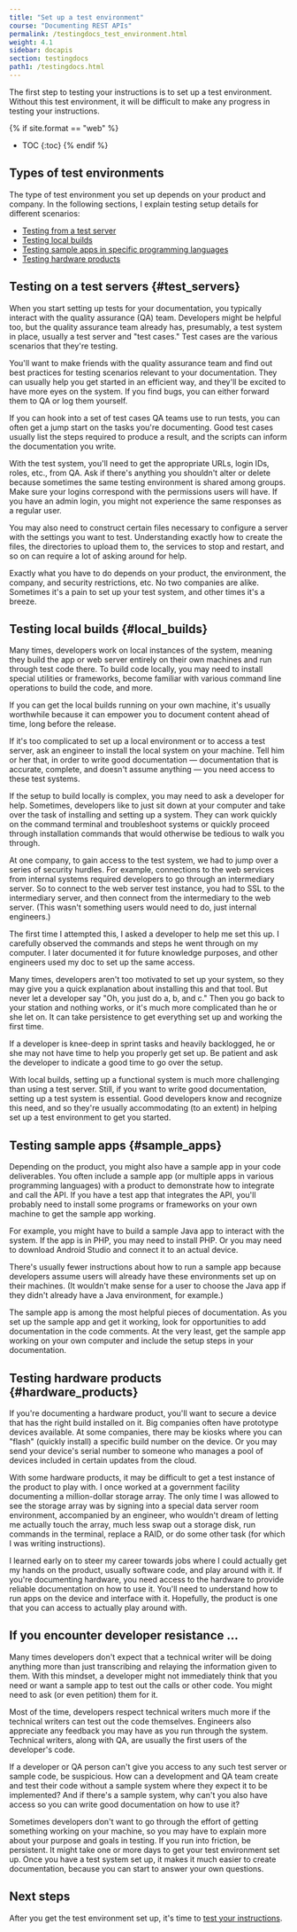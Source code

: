 ```yaml
---
title: "Set up a test environment"
course: "Documenting REST APIs"
permalink: /testingdocs_test_environment.html
weight: 4.1
sidebar: docapis
section: testingdocs
path1: /testingdocs.html
---
```


The first step to testing your instructions is to set up a test environment. Without this test environment, it will be difficult to make any progress in testing your instructions.

{% if site.format == "web" %}
* TOC
{:toc}
{% endif %}

## Types of test environments

The type of test environment you set up depends on your product and company. In the following sections, I explain testing setup details for different scenarios:

* [Testing from a test server](#test_servers)
* [Testing local builds](#local_builds)
* [Testing sample apps in specific programming languages](#sample_apps)
* [Testing hardware products](#hardware_products)

## Testing on a test servers {#test_servers}

When you start setting up tests for your documentation, you typically interact with the quality assurance (QA) team. Developers might be helpful too, but the quality assurance team already has, presumably, a test system in place, usually a test server and "test cases." Test cases are the various scenarios that they're testing.

You'll want to make friends with the quality assurance team and find out best practices for testing scenarios relevant to your documentation. They can usually help you get started in an efficient way, and they'll be excited to have more eyes on the system. If you find bugs, you can either forward them to QA or log them yourself.

If you can hook into a set of test cases QA teams use to run tests, you can often get a jump start on the tasks you're documenting. Good test cases usually list the steps required to produce a result, and the scripts can inform the documentation you write.

With the test system, you'll need to get the appropriate URLs, login IDs, roles, etc., from QA. Ask if there's anything you shouldn't alter or delete because sometimes the same testing environment is shared among groups. Make sure your logins correspond with the permissions users will have. If you have an admin login, you might not experience the same responses as a regular user.

You may also need to construct certain files necessary to configure a server with the settings you want to test. Understanding exactly how to create the files, the directories to upload them to, the services to stop and restart, and so on can require a lot of asking around for help.

Exactly what you have to do depends on your product, the environment, the company, and security restrictions, etc. No two companies are alike. Sometimes it's a pain to set up your test system, and other times it's a breeze.

## Testing local builds {#local_builds}

Many times, developers work on local instances of the system, meaning they build the app or web server entirely on their own machines and run through test code there. To build code locally, you may need to install special utilities or frameworks, become familiar with various command line operations to build the code, and more.

If you can get the local builds running on your own machine, it's usually worthwhile because it can empower you to document content ahead of time, long before the release.

If it's too complicated to set up a local environment or to access a test server, ask an engineer to install the local system on your machine. Tell him or her that, in order to write good documentation &mdash; documentation that is accurate, complete, and doesn't assume anything &mdash; you need access to these test systems.

If the setup to build locally is complex, you may need to ask a developer for help. Sometimes, developers like to just sit down at your computer and take over the task of installing and setting up a system. They can work quickly on the command terminal and troubleshoot systems or quickly proceed through installation commands that would otherwise be tedious to walk you through.

At one company, to gain access to the test system, we had to jump over a series of security hurdles. For example, connections to the web services from internal systems required developers to go through an intermediary server. So to connect to the web server test instance, you had to SSL to the intermediary server, and then connect from the intermediary to the web server. (This wasn't something users would need to do, just internal engineers.)

The first time I attempted this, I asked a developer to help me set this up. I carefully observed the commands and steps he went through on my computer. I later documented it for future knowledge purposes, and other engineers used my doc to set up the same access.

Many times, developers aren't too motivated to set up your system, so they may give you a quick explanation about installing this and that tool. But never let a developer say "Oh, you just do a, b, and c." Then you go back to your station and nothing works, or it's much more complicated than he or she let on. It can take persistence to get everything set up and working the first time.

If a developer is knee-deep in sprint tasks and heavily backlogged, he or she may not have time to help you properly get set up. Be patient and ask the developer to indicate a good time to go over the setup.

With local builds, setting up a functional system is much more challenging than using a test server. Still, if you want to write good documentation, setting up a test system is essential. Good developers know and recognize this need, and so they're usually accommodating (to an extent) in helping set up a test environment to get you started.

## Testing sample apps {#sample_apps}

Depending on the product, you might also have a sample app in your code deliverables. You often include a sample app (or multiple apps in various programming languages) with a product to demonstrate how to integrate and call the API. If you have a test app that integrates the API, you'll probably need to install some programs or frameworks on your own machine to get the sample app working.

For example, you might have to build a sample Java app to interact with the system. If the app is in PHP, you may need to install PHP. Or you may need to download Android Studio and connect it to an actual device.

There's usually fewer instructions about how to run a sample app because developers assume users will already have these environments set up on their machines. (It wouldn't make sense for a user to choose the Java app if they didn't already have a Java environment, for example.)

The sample app is among the most helpful pieces of documentation. As you set up the sample app and get it working, look for opportunities to add documentation in the code comments. At the very least, get the sample app working on your own computer and include the setup steps in your documentation.

## Testing hardware products {#hardware_products}

If you're documenting a hardware product, you'll want to secure a device that has the right build installed on it. Big companies often have prototype devices available. At some companies, there may be kiosks where you can "flash" (quickly install) a specific build number on the device. Or you may send your device's serial number to someone who manages a pool of devices included in certain updates from the cloud.

With some hardware products, it may be difficult to get a test instance of the product to play with. I once worked at a government facility documenting a million-dollar storage array. The only time I was allowed to see the storage array was by signing into a special data server room environment, accompanied by an engineer, who wouldn't dream of letting me actually touch the array, much less swap out a storage disk, run commands in the terminal, replace a RAID, or do some other task (for which I was writing instructions).

I learned early on to steer my career towards jobs where I could actually get my hands on the product, usually software code, and play around with it. If you're documenting hardware, you need access to the hardware to provide reliable documentation on how to use it. You'll need to understand how to run apps on the device and interface with it. Hopefully, the product is one that you can access to actually play around with.

## If you encounter developer resistance ...

Many times developers don't expect that a technical writer will be doing anything more than just transcribing and relaying the information given to them. With this mindset, a developer might not immediately think that you need or want a sample app to test out the calls or other code. You might need to ask (or even petition) them for it.

Most of the time, developers respect technical writers much more if the technical writers can test out the code themselves. Engineers also appreciate any feedback you may have as you run through the system. Technical writers, along with QA, are usually the first users of the developer's code.

If a developer or QA person can't give you access to any such test server or sample code, be suspicious. How can a development and QA team create and test their code without a sample system where they expect it to be implemented? And if there's a sample system, why can't you also have access so you can write good documentation on how to use it?

Sometimes developers don't want to go through the effort of getting something working on your machine, so you may have to explain more about your purpose and goals in testing. If you run into friction, be persistent. It might take one or more days to get your test environment set up. Once you have a test system set up, it makes it much easier to create documentation, because you can start to answer your own questions.

## Next steps

After you get the test environment set up, it's time to [test your instructions](testingdocs_test_your_instructions.html).
